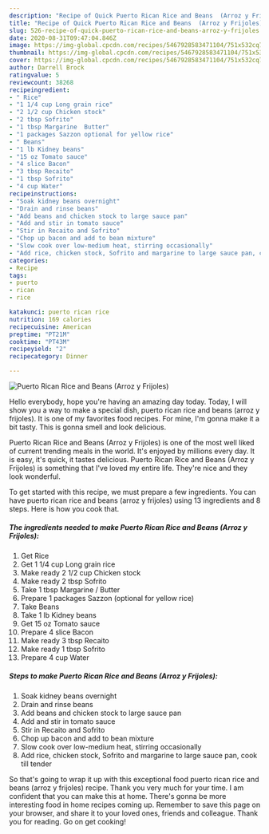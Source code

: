 ```yaml
---
description: "Recipe of Quick Puerto Rican Rice and Beans  (Arroz y Frijoles)"
title: "Recipe of Quick Puerto Rican Rice and Beans  (Arroz y Frijoles)"
slug: 526-recipe-of-quick-puerto-rican-rice-and-beans-arroz-y-frijoles
date: 2020-08-31T09:47:04.846Z
image: https://img-global.cpcdn.com/recipes/5467928583471104/751x532cq70/puerto-rican-rice-and-beans-arroz-y-frijoles-recipe-main-photo.jpg
thumbnail: https://img-global.cpcdn.com/recipes/5467928583471104/751x532cq70/puerto-rican-rice-and-beans-arroz-y-frijoles-recipe-main-photo.jpg
cover: https://img-global.cpcdn.com/recipes/5467928583471104/751x532cq70/puerto-rican-rice-and-beans-arroz-y-frijoles-recipe-main-photo.jpg
author: Darrell Brock
ratingvalue: 5
reviewcount: 38268
recipeingredient:
- " Rice"
- "1 1/4 cup Long grain rice"
- "2 1/2 cup Chicken stock"
- "2 tbsp Sofrito"
- "1 tbsp Margarine  Butter"
- "1 packages Sazzon optional for yellow rice"
- " Beans"
- "1 lb Kidney beans"
- "15 oz Tomato sauce"
- "4 slice Bacon"
- "3 tbsp Recaito"
- "1 tbsp Sofrito"
- "4 cup Water"
recipeinstructions:
- "Soak kidney beans overnight"
- "Drain and rinse beans"
- "Add beans and chicken stock to large sauce pan"
- "Add and stir in tomato sauce"
- "Stir in Recaito and Sofrito"
- "Chop up bacon and add to bean mixture"
- "Slow cook over low-medium heat, stirring occasionally"
- "Add rice, chicken stock, Sofrito and margarine to large sauce pan, cook till tender"
categories:
- Recipe
tags:
- puerto
- rican
- rice

katakunci: puerto rican rice 
nutrition: 169 calories
recipecuisine: American
preptime: "PT21M"
cooktime: "PT43M"
recipeyield: "2"
recipecategory: Dinner

---
```



![Puerto Rican Rice and Beans  (Arroz y Frijoles)](https://img-global.cpcdn.com/recipes/5467928583471104/751x532cq70/puerto-rican-rice-and-beans-arroz-y-frijoles-recipe-main-photo.jpg)

Hello everybody, hope you're having an amazing day today. Today, I will show you a way to make a special dish, puerto rican rice and beans  (arroz y frijoles). It is one of my favorites food recipes. For mine, I'm gonna make it a bit tasty. This is gonna smell and look delicious.



Puerto Rican Rice and Beans  (Arroz y Frijoles) is one of the most well liked of current trending meals in the world. It's enjoyed by millions every day. It is easy, it's quick, it tastes delicious. Puerto Rican Rice and Beans  (Arroz y Frijoles) is something that I've loved my entire life. They're nice and they look wonderful.


To get started with this recipe, we must prepare a few ingredients. You can have puerto rican rice and beans  (arroz y frijoles) using 13 ingredients and 8 steps. Here is how you cook that.

<!--inarticleads1-->

##### The ingredients needed to make Puerto Rican Rice and Beans  (Arroz y Frijoles):

1. Get  Rice
1. Get 1 1/4 cup Long grain rice
1. Make ready 2 1/2 cup Chicken stock
1. Make ready 2 tbsp Sofrito
1. Take 1 tbsp Margarine / Butter
1. Prepare 1 packages Sazzon (optional for yellow rice)
1. Take  Beans
1. Take 1 lb Kidney beans
1. Get 15 oz Tomato sauce
1. Prepare 4 slice Bacon
1. Make ready 3 tbsp Recaito
1. Make ready 1 tbsp Sofrito
1. Prepare 4 cup Water




<!--inarticleads2-->

##### Steps to make Puerto Rican Rice and Beans  (Arroz y Frijoles):

1. Soak kidney beans overnight
1. Drain and rinse beans
1. Add beans and chicken stock to large sauce pan
1. Add and stir in tomato sauce
1. Stir in Recaito and Sofrito
1. Chop up bacon and add to bean mixture
1. Slow cook over low-medium heat, stirring occasionally
1. Add rice, chicken stock, Sofrito and margarine to large sauce pan, cook till tender




So that's going to wrap it up with this exceptional food puerto rican rice and beans  (arroz y frijoles) recipe. Thank you very much for your time. I am confident that you can make this at home. There's gonna be more interesting food in home recipes coming up. Remember to save this page on your browser, and share it to your loved ones, friends and colleague. Thank you for reading. Go on get cooking!
